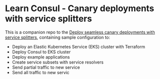 # Learn Consul - Canary deployments with service splitters

This is a companion repo to the [Deploy seamless canary deployments with service splitters](https://developer.hashicorp.com/consul/tutorials/developer-mesh/service-splitters-canary-deployment), containing sample configuration to:

- Deploy an Elastic Kubernetes Service (EKS) cluster with Terraform
- Deploy Consul to EKS cluster
- Deploy example applications
- Create service subsets with service resolvers
- Send partial traffic to new service
- Send all traffic to new servic